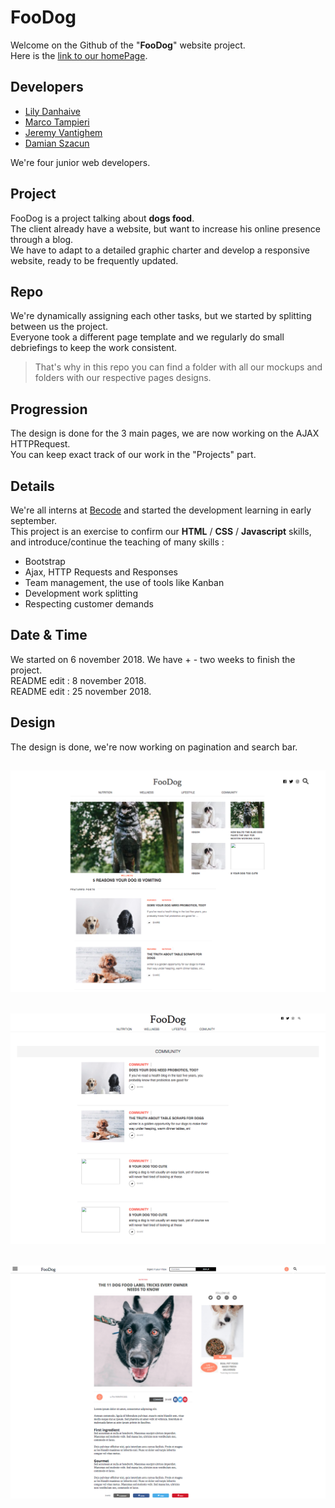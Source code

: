 FooDog 
======

Welcome on the Github of the "__FooDog__" website project.  
Here is the [link to our homePage](https://lilyda08.github.io/FooDog/Homepage.html).   

## Developers

- [Lily Danhaive](https://github.com/LilyDa08)
- [Marco Tampieri](https://github.com/MarcoTampieri)
- [Jeremy Vantighem](https://github.com/jevanty)
- [Damian Szacun](https://github.com/damianszn)

We're four junior web developers.

## Project

FooDog is a project talking about __dogs food__.  
The client already have a website, but want to increase his online presence through a blog.   
We have to adapt to a detailed graphic charter and develop a responsive website, ready to be frequently updated.

## Repo

We're dynamically assigning each other tasks, but we started by splitting between us the project.   
Everyone took a different page template and we regularly do small debriefings to keep the work consistent.  
>That's why in this repo you can find a folder with all our mockups and folders with our respective pages designs.

## Progression

The design is done for the 3 main pages, we are now working on the AJAX HTTPRequest.  
You can keep exact track of our work in the "Projects" part.  

## Details

We're all interns at [Becode](https://www.becode.org/) and started the development learning in early september.  
This project is an exercise to confirm our __HTML__ / __CSS__ / __Javascript__ skills, and introduce/continue the teaching of many skills :  
- Bootstrap
- Ajax, HTTP Requests and Responses
- Team management, the use of tools like Kanban
- Development work splitting
- Respecting customer demands

## Date & Time

We started on 6 november 2018. We have + - two weeks to finish the project.   
README edit : 8 november 2018.  
README edit : 25 november 2018.  

## Design

The design is done, we're now working on pagination and search bar.

![Home Page](/MockupSmartphone/Homepage.png)  
---
![category Page](/MockupSmartphone/category.png)  
---
![article Page](/MockupSmartphone/article.png) 
--- 
